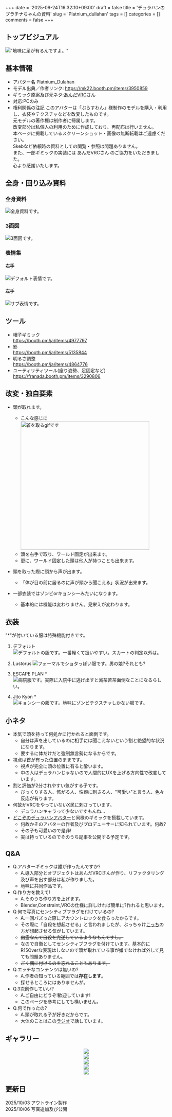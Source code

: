 +++
date = '2025-09-24T16:32:10+09:00'
draft = false
title = 'デュラハンのプラチナちゃんの資料'
slug = 'Platnium_dullahan'
tags = []
categories = []
comments = false
+++
## トップビジュアル
!["地味に足が有るんですよ。"](VRChat_2025-10-04_23-24-15.180_3840x2160.webp)
## 基本情報
- アバター名
Platnium_Dulahan
- モデル出典／作者リンク: https://mk22.booth.pm/items/3950859
- ギミック原案及び元ネタ:[あんだVRC](https://x.com/under_vrchat)さん
- 対応:PCのみ
- 権利関係の注記
このアバターは「ぷらすわん」様制作のモデルを購入・利用し、衣装やテクスチャなどを改変したものです。  
元モデルの著作権は制作者に帰属します。  
改変部分は私個人の利用のために作成しており、再配布は行いません。  
本ページに掲載しているスクリーンショット・画像の無断転載はご遠慮ください。   
Skebなど依頼時の資料としての閲覧・参照は問題ありません。  
また、一部ギミックの実装には あんだVRCさん のご協力をいただきました。  
心より感謝いたします。
## 全身・回り込み資料
### 全身資料
![全身資料です。](FullPose.webp)

### 3面図
![3面図です。](3WayPose.webp)

### 表情集
#### 右手

![デフォルト表情です。](MainHand.webp)

#### 左手
![サブ表情です。](SubHand.webp)

## ツール
- 帽子ギミック<br>
https://booth.pm/ja/items/4977797
- 影<br>
https://booth.pm/ja/items/5135844
- 明るさ調整<br>
https://booth.pm/ja/items/4864776
- ユーティリティツール(座り姿勢、足固定など)<br>
https://franada.booth.pm/items/3290806

## 改変・独自要素
- 頭が取れます。
  - こんな感じに<br>
<img src="./platnium_head_detachable_demo.gif" alt="首を取るgifです" width=400><br>
  - 頭を右手で取り、ワールド固定が出来ます。
  - 更に、ワールド固定した頭は他人が持つことも出来ます。

- 頭を取った際に頭から声が出ます。
  - 「体が目の前に居るのに声が頭から聞こえる」状況が出来ます。

- 一部衣装ではゾンビorキョンシーみたいになります。
  - 基本的には機能は変わりません。見栄えが変わります。
## 衣装
"*"が付いている服は特殊機能付きです。
1. デフォルト
![デフォルトの服です。一番軽くて扱いやすい。スカートの判定以外は。](Default.webp)

2. Lustorus
![フォーマルでショタっぽい服です。男の娘?それとも?](Lustorus.webp)

3. ESCAPE PLAN *
![病院服です。実際に入院中に逃げ出すと滅茶苦茶面倒なことになるらしい。](Escape_plan.webp)   
  
1. Jito Kyon   *
![キョンシーの服です。地味にゾンビテクスチャしかない服です。](jito_kyon.webp)

## 小ネタ
- 本気で頭を持って何処かに行かれると面倒です。
  - 自分は声を出しているのに相手には聞こえないという割と絶望的な状況になります。
  - 要するに体だけだと強制無言勢になるからです。
- 視点は首が有った位置のままです。
  - 視点が完全に頭の位置に有ると酔います。
  - 中の人はデュラハンじゃないので人間的にUXを上げる方向性で改変しています。
- 割と評価が2分されやすい気がする子です。
  - びっくりする人、怖がる人、性癖に刺さる人、"可愛い"と言う人、色々反応が有ります。
- 何故かVRCをやっていないX民に刺さっています。
  - デュラハンキャラって少ないですもんね...
- [どこぞのデュラハンアバター](https://avatar.booth.pm/items/6156185)と同様のギミックを搭載しています。
  - 何故かそのアバターの作者及びプロデューサーに知られています。何故?
  - その子も可愛いので是非!
  - 実は持っているのでそのうち記事を公開する予定です。
## Q&A
- Q.アバターギミックは誰が作ったんですか?
  - A.導入部分とオブジェクトはあんだVRCさんが作り、リファクタリング及び声を出す部分は私が作りました。
  - 地味に共同作品です。
- Q.作り方を教えて!
  - A.そのうち作り方を上げます。
  - Blender,Constraint,VRCの仕様に詳しければ簡単に?作れると思います。
- Q.何で写真にセンシティブフラグを付けているの?
  - A.一回バズった際にアカウントロックを食らったからです。
  - その際に「自殺を想起させる」と言われましたが、ぶっちゃけ[こっち](/content/avaters/platnium_Ghost/index.md)の方が想起させる気がしています。
  - ~~幽霊なんで自殺を完遂しているようなもんですし。~~
  - なので自衛としてセンシティブフラグを付けています。基本的にR15Overな表現はしないので頭が取れている事が嫌でなければ外して見ても問題ありません。
  - ~~ごく偶に付けるのを忘れることもあります。~~
- Q.エッチなコンテンツは無いの?
  - A.作者の知っている範囲では**存在します**。
  - 探せるところにはありませんが。
- Q.3次創作していい?
  - A.ご自由にどうぞ!歓迎しています!
  - このページを参考にしても構いません。
- Q.何で作ったの?
  - A.頭が取れる子が好きだからです。
  - 大体のことはこの[ラジオ](https://note.com/yuteru_write_sth/n/n36adc9b4cd4d)で話しています。

## ギャラリー
<div align="center">
  <img src="./VRChat_2025-01-17_21-30-02.307_3840x2160.webp" ><br>
  <img src="./VRChat_2025-01-19_22-19-08.706_3840x2160.webp" ><br>
  <img src="./VRChat_2025-02-23_22-56-18.205_3840x2160.webp" ><br>
  <img src="./VRChat_2025-06-05_22-53-42.624_1440x2560.webp" ><br>
  <img src="./VRChat_2025-09-14_23-03-07.927_2560x1440.webp" ><br>
</div>

## 更新日
2025/10/03  アウトライン製作<br>
2025/10/06  写真追加及び公開<br>